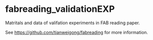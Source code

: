 # fabreading_validationEXP



Matritals and data of valifation experiments in FAB reading paper.

See https://github.com/tianweigong/fabreading for more information.
